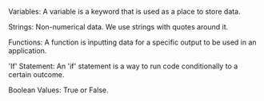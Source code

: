Variables: 
	A variable is a keyword that is used as a place to store data. 

Strings:
	Non-numerical data. We use strings with quotes around it. 

Functions: 
	A function is inputting data for a specific output to be used in an application. 

'If' Statement: 
	An 'if' statement is a way to run code conditionally to a certain outcome. 

Boolean Values: 
	True or False. 
